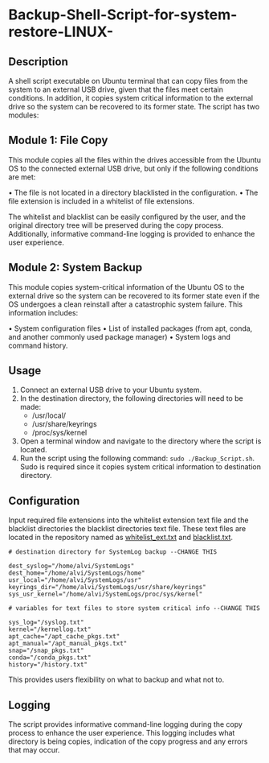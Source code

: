 # Backup-Shell-Script-for-system-restore-LINUX-

## Description

A shell script executable on Ubuntu terminal that can copy files from the system to an external USB drive, given that the files meet certain conditions. In addition, it copies system critical information to the external drive so the system can be recovered to its former state. The script has two modules:

## Module 1: File Copy

This module copies all the files within the drives accessible from the Ubuntu OS to the connected external USB drive, but only if the following conditions are met:

•	The file is not located in a directory blacklisted in the configuration.
•	The file extension is included in a whitelist of file extensions.

The whitelist and blacklist can be easily configured by the user, and the original directory tree will be preserved during the copy process.  Additionally, informative command-line logging is provided to enhance the user experience. 

## Module 2: System Backup

This module copies system-critical information of the Ubuntu OS to the external drive so the system can be recovered to its former state even if the OS undergoes a clean reinstall after a catastrophic system failure. This information includes:

•	System configuration files
•	List of installed packages (from apt, conda, and another commonly used package manager)
•	System logs and command history.

## Usage
1.	Connect an external USB drive to your Ubuntu system.
2.	In the destination directory, the following directories will need to be made: 
     - /usr/local/
     - /usr/share/keyrings
     - /proc/sys/kernel
4.	Open a terminal window and navigate to the directory where the script is located.
5.	Run the script using the following command: `sudo ./Backup_Script.sh`. Sudo is required since it copies system critical information to destination directory.
 
## Configuration
Input required file extensions into the whitelist extension text file and the blacklist directories the blacklist directories text file. These text files are located in the repository named as [whitelist_ext.txt](https://github.com/Alvi305/Backup-Shell-Script-for-system-restore-LINUX-/blob/main/whitelist_ext.txt) and [blacklist.txt](https://github.com/Alvi305/Backup-Shell-Script-for-system-restore-LINUX-/blob/main/blacklist.txt).
```
# destination directory for SystemLog backup --CHANGE THIS

dest_syslog="/home/alvi/SystemLogs"
dest_home="/home/alvi/SystemLogs/home"
usr_local="/home/alvi/SystemLogs/usr"
keyrings_dir="/home/alvi/SystemLogs/usr/share/keyrings"
sys_usr_kernel="/home/alvi/SystemLogs/proc/sys/kernel"

# variables for text files to store system critical info --CHANGE THIS

sys_log="/syslog.txt"
kernel="/kernellog.txt"
apt_cache="/apt_cache_pkgs.txt"
apt_manual="/apt_manual_pkgs.txt"
snap="/snap_pkgs.txt"
conda="/conda_pkgs.txt"
history="/history.txt"
```
This provides users flexibility on what to backup and what not to.

## Logging
The script provides informative command-line logging during the copy process to enhance the user experience. This logging includes what directory is being copies, indication of the copy progress and any errors that may occur.




